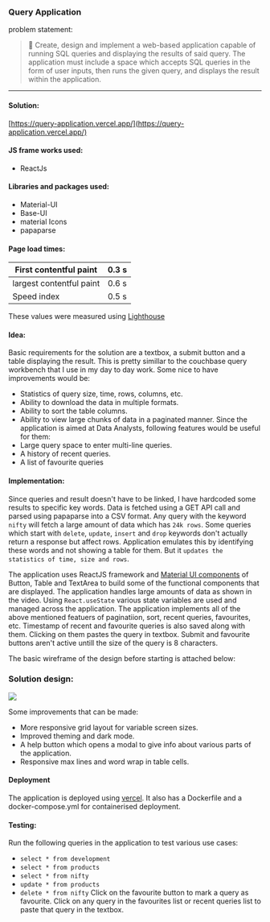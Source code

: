 ### Query Application
problem statement:
> 📌
> Create, design and implement a web-based application capable of running SQL queries and displaying the results of said query. The application must include a space which accepts SQL queries in the form of user inputs, then runs the given query, and displays the result within the application.

---
#### Solution:
[https://query-application.vercel.app/](https://query-application.vercel.app/)
#### JS frame works used:
* ReactJs
#### Libraries and packages used:
* Material-UI
* Base-UI
* material Icons
* papaparse
#### Page load times:
|First contentful paint|0.3 s|
|-|-|
|largest contentful paint|0.6 s|
|Speed index|0.5 s|
These values were measured using [Lighthouse](https://github.com/GoogleChrome/lighthouse)

#### Idea:
Basic requirements for the solution are a textbox, a submit button and a table displaying the result.
This is pretty simillar to the couchbase query workbench that I use in my day to day work.
Some nice to have improvements would be:
* Statistics of query size, time, rows, columns, etc.
* Ability to download the data in multiple formats.
* Ability to sort the table columns.
* Ability to view large chunks of data in a paginated manner.
Since the application is aimed at Data Analysts, following features would be useful for them:
* Large query space to enter multi-line queries.
* A history of recent queries.
* A list of favourite queries

#### Implementation:
Since queries and result doesn't have to be linked, I have hardcoded some results to specific key words.
Data is fetched using a GET API call and parsed using papaparse into a CSV format.
Any query with the keyword `nifty` will fetch a large amount of data which has `24k rows`.
Some queries which start with `delete`, `update`, `insert` and `drop` keywords don't actually return a response but affect rows. Application emulates this by identifying these words and not showing a table for them. But it `updates the statistics of time, size and rows`.

The application uses ReactJS framework and [Material UI components](https://mui.com/material-ui/getting-started/) of Button, Table and TextArea to build some of the functional components that are displayed. The application handles large amounts of data as shown in the video. Using `React.useState` various state variables are used and managed across the application. The application implements all of the above mentioned featuers of paginatiion, sort, recent queries, favourites, etc.
Timestamp of recent and favourite queries is also saved along with them. Clicking on them pastes the query in textbox.
Submit and favourite buttons aren't active untill the size of the query is 8 characters.

The basic wireframe of the design before starting is attached below:
### Solution design:
![](https://beta.appflowy.cloud/api/file_storage/0b1adbe0-0b00-434d-88d7-b05986c1547a/blob/820463092121150171.png)

Some improvements that can be made:
* More responsive grid layout for variable screen sizes.
* Improved theming and dark mode.
* A help button which opens a modal to give info about various parts of the application.
* Responsive max lines and word wrap in table cells.

#### Deployment
The application is deployed using [vercel](https://vercel.com/). It also has a Dockerfile and a docker-compose.yml for containerised deployment.

#### Testing:
Run the following queries in the application to test various use cases:
* `select * from development`
* `select * from products`
* `select * from nifty`
* `update * from products`
* `delete * from nifty`
Click on the favourite button to mark a query as favourite.
Click on any query in the favourites list or recent queries list to paste that query in the textbox.
